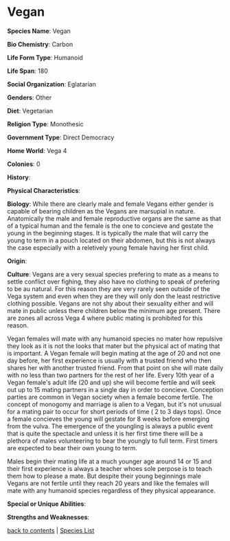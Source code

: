 # Vegan

**Species Name**: Vegan

**Bio Chemistry**: Carbon

**Life Form Type**: Humanoid

**Life Span**: 180

**Social Organization**: Eglatarian

**Genders**: Other

**Diet**: Vegetarian

**Religion Type**: Monothesic

**Government Type**: Direct Democracy

**Home World**: Vega 4

**Colonies**: 0

**History**:

**Physical Characteristics**:

**Biology**: While there are clearly male and female Vegans either gender is capable of bearing children as the Vegans are marsupial in nature. Anatomically the male and female reproductive organs are the same as that of a typical human and the female is the one to concieve and gestate the young in the beginning stages. It is typically the male that will carry the young to term in a pouch located on their abdomen, but this is not always the case especially with a reletively young female having her first child.

**Origin**:

**Culture**: Vegans are a very sexual species prefering to mate as a means to settle conflict over fighing, they also have no clothing to speak of prefering to be au natural. For this reason they are very rarely seen outside of the Vega system and even when they are they will only don the least restrictive clothing possible. Vegans are not shy about their sexuality either and will mate in public unless there children below the minimum age present. There are zones all across Vega 4 where public mating is prohibited for this reason.

Vegan females will mate with any humanoid species no mater how repulsive they look as it is not the looks that mater but the physical act of mating that is important. A Vegan female will begin mating at the age of 20 and not one day before, her first experience is usually with a trusted friend who then shares her with another trusted friend. From that point on she will mate daily with no less than two partners for the rest of her life. Every 10th year of a Vegan female's adult life (20 and up) she will become fertile and will seek out up to 15 mating partners in a single day in order to concieve. Conception parties are common in Vegan society when a female become fertile. The concept of monogomy and marriage is alien to a Vegan, but it's not unusual for a mating pair to occur for short periods of time ( 2 to 3 days tops). Once a female concieves the young will gestate for 8 weeks before emerging from the vulva. The emergence of the youngling is always a public event that is quite the spectacle and unless it is her first time there will be a plethora of males volunteering to bear the youngly to full term. First timers are expected to bear their own young to term.

Males begin their mating life at a much younger age around 14 or 15 and their first experience is always a teacher whoes sole perpose is to teach them how to please a mate. But despite their young beginnings male Vegans are not fertile until they reach 20 years and like the females will mate with any humanoid species regardless of they physical appearance. 

**Special or Unique Abilities**:

**Strengths and Weaknesses**:



[back to contents](https://github.com/ikeman32/NewRPG/blob/master/CoreRules/Contents.md) | [Species List](https://github.com/ikeman32/NewRPG/blob/master/Species/Species%20List.md)
